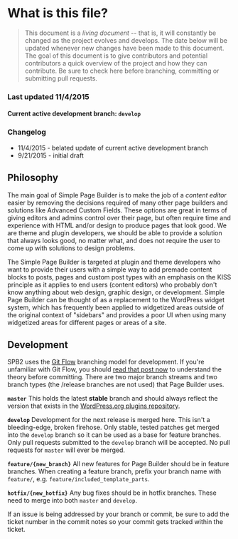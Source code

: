 # What is this file?

> This document is a _living document_ -- that is, it will constantly be changed as the project evolves and develops. The date below will be updated whenever new changes have been made to this document. The goal of this document is to give contributors and potential contributors a quick overview of the project and how they can contribute. Be sure to check here before branching, committing or submitting pull requests.

### Last updated 11/4/2015

#### Current active development branch: ```develop```

### Changelog

* 11/4/2015 - belated update of current active development branch
* 9/21/2015 - initial draft

## Philosophy

The main goal of Simple Page Builder is to make the job of a _content editor_ easier by removing the decisions required of many other page builders and solutions like Advanced Custom Fields. These options are great in terms of giving editors and admins control over their page, but often require time and experience with HTML and/or design to produce pages that look good. We are theme and plugin developers, we should be able to provide a solution that always looks good, no matter what, and does not require the user to come up with solutions to design problems.

The Simple Page Builder is targeted at plugin and theme developers who want to provide their users with a simple way to add premade content blocks to posts, pages and custom post types with an emphasis on the KISS principle as it applies to end users (content editors) who probably don't know anything about web design, graphic design, or development. Simple Page Builder can be thought of as a replacement to the WordPress widget system, which has frequently been applied to widgetized areas outside of the original context of "sidebars" and provides a poor UI when using many widgetized areas for different pages or areas of a site.

## Development

SPB2 uses the [Git Flow](http://nvie.com/posts/a-successful-git-branching-model/) branching model for development. If you're unfamiliar with Git Flow, you should [read that post now](http://nvie.com/posts/a-successful-git-branching-model/) to understand the theory before committing. There are two major branch streams and two branch types (the /release branches are not used) that Page Builder uses.

**```master```** This holds the latest **stable** branch and should always reflect the version that exists in the [WordPress.org plugins repository](https://wordpress.org/plugins/wds-simple-page-builder/).

**```develop```** Development for the next release is merged here. This isn't a bleeding-edge, broken firehose. Only stable, tested patches get merged into the ```develop``` branch so it can be used as a base for feature branches. Only pull requests submitted to the ```develop``` branch will be accepted. No pull requests for ```master``` will ever be merged.

**```feature/{new_branch}```** All new features for Page Builder should be in feature branches. When creating a feature branch, prefix your branch name with ```feature/```, e.g. ```feature/included_template_parts```.

**```hotfix/{new_hotfix}```** Any bug fixes should be in hotfix branches. These need to merge into both ```master``` and ```develop```.

If an issue is being addressed by your branch or commit, be sure to add the ticket number in the commit notes so your commit gets tracked within the ticket.
